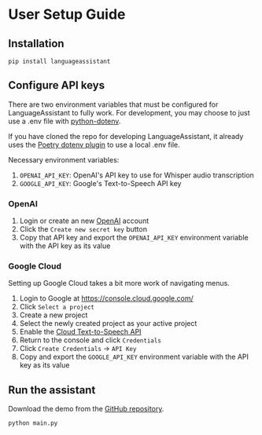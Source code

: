 # User Setup Guide


## Installation

```shell
pip install languageassistant
```

## Configure API keys

There are two environment variables that must be configured
for LanguageAssistant to fully work. For development, you may choose
to just use a .env file with
[python-dotenv](https://pypi.org/project/python-dotenv/).

If you have cloned the repo for developing LanguageAssistant, it already uses
the [Poetry dotenv plugin](https://pypi.org/project/poetry-dotenv-plugin/)
to use a local .env file.

Necessary environment variables:

1. `OPENAI_API_KEY`: OpenAI's API key to use for Whisper audio transcription
2. `GOOGLE_API_KEY`: Google's Text-to-Speech API key

### OpenAI

1. Login or create an new [OpenAI](https://platform.openai.com/account/api-keys)
account
2. Click the `Create new secret key` button
3. Copy that API key and export the `OPENAI_API_KEY`
 environment variable with the API key as its value

### Google Cloud

Setting up Google Cloud takes a bit more work of navigating menus.

1. Login to Google at https://console.cloud.google.com/
2. Click `Select a project`
3. Create a new project
4. Select the newly created project as your active project
5. Enable the
[Cloud Text-to-Speech API](https://console.cloud.google.com/marketplace/product/google/texttospeech.googleapis.com)
6. Return to the console and click `Credentials`
7. Click `Create Credentials` -> `API Key`
8. Copy and export the `GOOGLE_API_KEY` environment variable with the API
key as its value


## Run the assistant

Download the demo from the [GitHub repository](https://github.com/dagleaves/languageassistant/blob/main/main.py
).
```shell
python main.py
```
